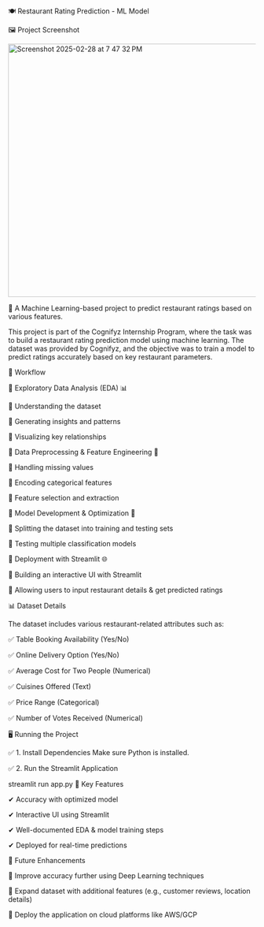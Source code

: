 🍽 Restaurant Rating Prediction - ML Model

🖼 Project Screenshot

<img width="514" alt="Screenshot 2025-02-28 at 7 47 32 PM" src="https://github.com/user-attachments/assets/67a69721-270f-4cd4-9805-fb803fd61ff3" />

📌 A Machine Learning-based project to predict restaurant ratings based on various features.

This project is part of the Cognifyz Internship Program, where the task was to build a restaurant rating prediction model using machine learning. The dataset was provided by Cognifyz, and the objective was to train a model to predict ratings accurately based on key restaurant parameters.

🚀 Workflow

⿡ Exploratory Data Analysis (EDA) 📊

🔹 Understanding the dataset

🔹 Generating insights and patterns

🔹 Visualizing key relationships

⿢ Data Preprocessing & Feature Engineering 🔧

🔹 Handling missing values

🔹 Encoding categorical features

🔹 Feature selection and extraction

⿣ Model Development & Optimization 🤖

🔹 Splitting the dataset into training and testing sets

🔹 Testing multiple classification models

⿤ Deployment with Streamlit 🌐

🔹 Building an interactive UI with Streamlit

🔹 Allowing users to input restaurant details & get predicted ratings

📊 Dataset Details

The dataset includes various restaurant-related attributes such as:

✅ Table Booking Availability (Yes/No)

✅ Online Delivery Option (Yes/No)

✅ Average Cost for Two People (Numerical)

✅ Cuisines Offered (Text)

✅ Price Range (Categorical)

✅ Number of Votes Received (Numerical)

🖥 Running the Project

✅ 1. Install Dependencies Make sure Python is installed.

✅ 2. Run the Streamlit Application

streamlit run app.py
📌 Key Features

✔ Accuracy with optimized model

✔ Interactive UI using Streamlit

✔ Well-documented EDA & model training steps

✔ Deployed for real-time predictions

🔮 Future Enhancements

🚀 Improve accuracy further using Deep Learning techniques

🚀 Expand dataset with additional features (e.g., customer reviews, location details)

🚀 Deploy the application on cloud platforms like AWS/GCP
